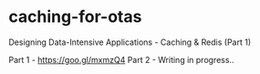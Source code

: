 # caching-for-otas
Designing Data-Intensive Applications - Caching &amp; Redis (Part 1)

Part 1 - https://goo.gl/mxmzQ4
Part 2 - Writing in progress..
